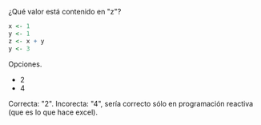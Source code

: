 ¿Qué valor está contenido en "z"?

```r
x <- 1
y <- 1
z <- x + y
y <- 3
```

Opciones.
 * 2
 * 4

Correcta: "2". 
Incorecta: "4", sería correcto sólo en programación reactiva (que es lo que hace excel). 


